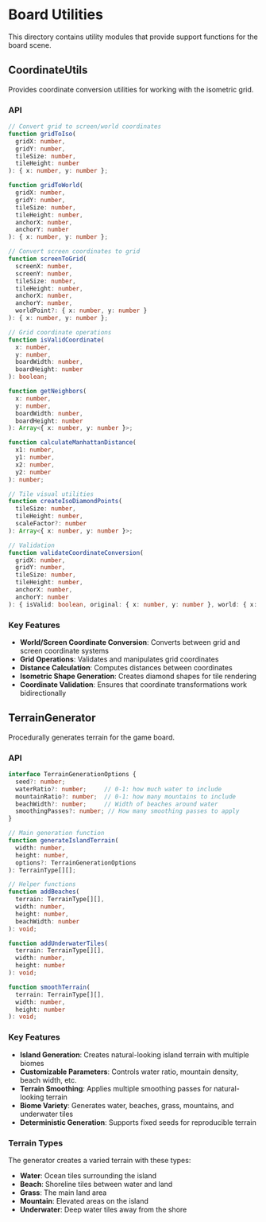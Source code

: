 # Board Utilities

This directory contains utility modules that provide support functions for the board scene.

## CoordinateUtils

Provides coordinate conversion utilities for working with the isometric grid.

### API

```typescript
// Convert grid to screen/world coordinates
function gridToIso(
  gridX: number, 
  gridY: number, 
  tileSize: number, 
  tileHeight: number
): { x: number, y: number };

function gridToWorld(
  gridX: number, 
  gridY: number, 
  tileSize: number, 
  tileHeight: number,
  anchorX: number,
  anchorY: number
): { x: number, y: number };

// Convert screen coordinates to grid
function screenToGrid(
  screenX: number, 
  screenY: number, 
  tileSize: number, 
  tileHeight: number,
  anchorX: number,
  anchorY: number,
  worldPoint?: { x: number, y: number }
): { x: number, y: number };

// Grid coordinate operations
function isValidCoordinate(
  x: number, 
  y: number, 
  boardWidth: number, 
  boardHeight: number
): boolean;

function getNeighbors(
  x: number, 
  y: number, 
  boardWidth: number, 
  boardHeight: number
): Array<{ x: number, y: number }>;

function calculateManhattanDistance(
  x1: number, 
  y1: number, 
  x2: number, 
  y2: number
): number;

// Tile visual utilities
function createIsoDiamondPoints(
  tileSize: number, 
  tileHeight: number, 
  scaleFactor?: number
): Array<{ x: number, y: number }>;

// Validation
function validateCoordinateConversion(
  gridX: number,
  gridY: number,
  tileSize: number,
  tileHeight: number,
  anchorX: number,
  anchorY: number
): { isValid: boolean, original: { x: number, y: number }, world: { x: number, y: number }, converted: { x: number, y: number } };
```

### Key Features

- **World/Screen Coordinate Conversion**: Converts between grid and screen coordinate systems
- **Grid Operations**: Validates and manipulates grid coordinates
- **Distance Calculation**: Computes distances between coordinates
- **Isometric Shape Generation**: Creates diamond shapes for tile rendering
- **Coordinate Validation**: Ensures that coordinate transformations work bidirectionally

## TerrainGenerator

Procedurally generates terrain for the game board.

### API

```typescript
interface TerrainGenerationOptions {
  seed?: number;
  waterRatio?: number;     // 0-1: how much water to include
  mountainRatio?: number;  // 0-1: how many mountains to include
  beachWidth?: number;     // Width of beaches around water
  smoothingPasses?: number; // How many smoothing passes to apply
}

// Main generation function
function generateIslandTerrain(
  width: number, 
  height: number, 
  options?: TerrainGenerationOptions
): TerrainType[][];

// Helper functions
function addBeaches(
  terrain: TerrainType[][], 
  width: number, 
  height: number, 
  beachWidth: number
): void;

function addUnderwaterTiles(
  terrain: TerrainType[][], 
  width: number, 
  height: number
): void;

function smoothTerrain(
  terrain: TerrainType[][], 
  width: number, 
  height: number
): void;
```

### Key Features

- **Island Generation**: Creates natural-looking island terrain with multiple biomes
- **Customizable Parameters**: Controls water ratio, mountain density, beach width, etc.
- **Terrain Smoothing**: Applies multiple smoothing passes for natural-looking terrain
- **Biome Variety**: Generates water, beaches, grass, mountains, and underwater tiles
- **Deterministic Generation**: Supports fixed seeds for reproducible terrain

### Terrain Types

The generator creates a varied terrain with these types:
- **Water**: Ocean tiles surrounding the island
- **Beach**: Shoreline tiles between water and land
- **Grass**: The main land area
- **Mountain**: Elevated areas on the island
- **Underwater**: Deep water tiles away from the shore 